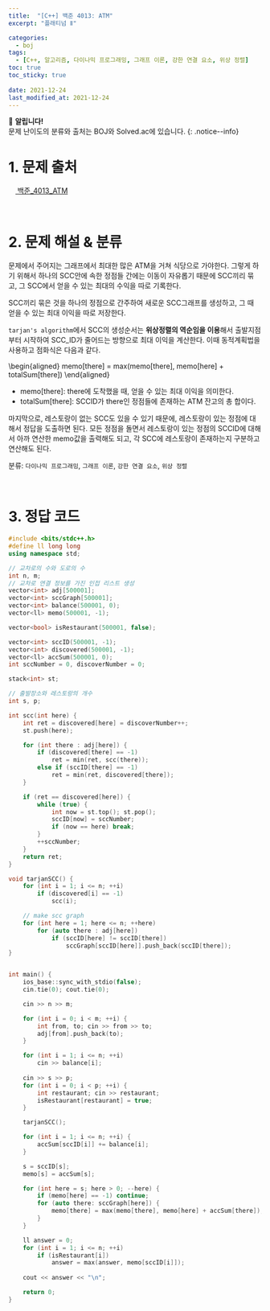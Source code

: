 ```yaml
---
title:  "[C++] 백준 4013: ATM"
excerpt: "플래티넘 Ⅱ"

categories:
  - boj
tags:
  - [C++, 알고리즘, 다이나믹 프로그래밍, 그래프 이론, 강한 연결 요소, 위상 정렬]
toc: true
toc_sticky: true
 
date: 2021-12-24
last_modified_at: 2021-12-24
---
```

📌 **알립니다!**<br>
문제 난이도의 분류와 출처는 BOJ와 Solved.ac에 있습니다.
{: .notice--info}

# 1. 문제 출처
[<img src="https://static.solved.ac/tier_small/19.svg" style="width: 1em"> 백준_4013_ATM](https://www.acmicpc.net/problem/4013)

<br>

# 2. 문제 해설 & 분류

문제에서 주어지는 그래프에서 최대한 많은 ATM을 거쳐 식당으로 가야한다. 그렇게 하기 위해서 하나의 SCC안에 속한 정점들 간에는 이동이 자유롭기 때문에 SCC끼리 묶고, 그 SCC에서 얻을 수 있는 최대의 수익을 따로 기록한다.

SCC끼리 묶은 것을 하나의 정점으로 간주하여 새로운 SCC그래프를 생성하고, 그 때 얻을 수 있는 최대 이익을 따로 저장한다.

`tarjan's algorithm`에서 SCC의 생성순서는 **위상정렬의 역순임을 이용**해서 출발지점부터 시작하여 SCC_ID가 줄어드는 방향으로 최대 이익을 계산한다. 이때 동적계획법을 사용하고 점화식은 다음과 같다.

\begin{aligned}
    memo[there] = max(memo[there], memo[here] + totalSum[there])
\end{aligned}

- memo[there]: there에 도착했을 때, 얻을 수 있는 최대 이익을 의미한다.
- totalSum[there]: SCCID가 there인 정점들에 존재하는 ATM 잔고의 총 합이다.

마지막으로, 레스토랑이 없는 SCC도 있을 수 있기 때문에, 레스토랑이 있는 정점에 대해서 정답을 도출하면 된다. 모든 정점을 돌면서 레스토랑이 있는 정점의 SCCID에 대해서 아까 연산한 memo값을 출력해도 되고, 각 SCC에 레스토랑이 존재하는지 구분하고 연산해도 된다.

분류: `다이나믹 프로그래밍`, `그래프 이론`, `강한 연결 요소`, `위상 정렬`

<br>

# 3. 정답 코드

~~~cpp
#include <bits/stdc++.h>
#define ll long long
using namespace std;

// 교차로의 수와 도로의 수
int n, m;
// 교차로 연결 정보를 가진 인접 리스트 생성
vector<int> adj[500001];
vector<int> sccGraph[500001];
vector<int> balance(500001, 0);
vector<ll> memo(500001, -1);

vector<bool> isRestaurant(500001, false);

vector<int> sccID(500001, -1);
vector<int> discovered(500001, -1);
vector<ll> accSum(500001, 0);
int sccNumber = 0, discoverNumber = 0;

stack<int> st;

// 출발장소와 레스토랑의 개수
int s, p;

int scc(int here) {
    int ret = discovered[here] = discoverNumber++;
    st.push(here);

    for (int there : adj[here]) {
        if (discovered[there] == -1)
            ret = min(ret, scc(there));
        else if (sccID[there] == -1)
            ret = min(ret, discovered[there]);
    }

    if (ret == discovered[here]) {
        while (true) {
            int now = st.top(); st.pop();
            sccID[now] = sccNumber;
            if (now == here) break;
        }
        ++sccNumber;
    }
    return ret;
}

void tarjanSCC() {
    for (int i = 1; i <= n; ++i)
        if (discovered[i] == -1)
            scc(i);

    // make scc graph
    for (int here = 1; here <= n; ++here)
        for (auto there : adj[here])
            if (sccID[here] != sccID[there])
                sccGraph[sccID[here]].push_back(sccID[there]);
}


int main() {
    ios_base::sync_with_stdio(false);
    cin.tie(0); cout.tie(0);

    cin >> n >> m;

    for (int i = 0; i < m; ++i) {
        int from, to; cin >> from >> to;
        adj[from].push_back(to);
    }

    for (int i = 1; i <= n; ++i)
        cin >> balance[i];
    
    cin >> s >> p;
    for (int i = 0; i < p; ++i) {
        int restaurant; cin >> restaurant;
        isRestaurant[restaurant] = true;
    }

    tarjanSCC();

    for (int i = 1; i <= n; ++i) {
        accSum[sccID[i]] += balance[i];
    }

    s = sccID[s];
    memo[s] = accSum[s];

    for (int here = s; here > 0; --here) {
        if (memo[here] == -1) continue;
        for (auto there: sccGraph[here]) {
            memo[there] = max(memo[there], memo[here] + accSum[there]);
        }
    }

    ll answer = 0;
    for (int i = 1; i <= n; ++i)
        if (isRestaurant[i])
            answer = max(answer, memo[sccID[i]]);
    
    cout << answer << "\n";

    return 0;
}
~~~